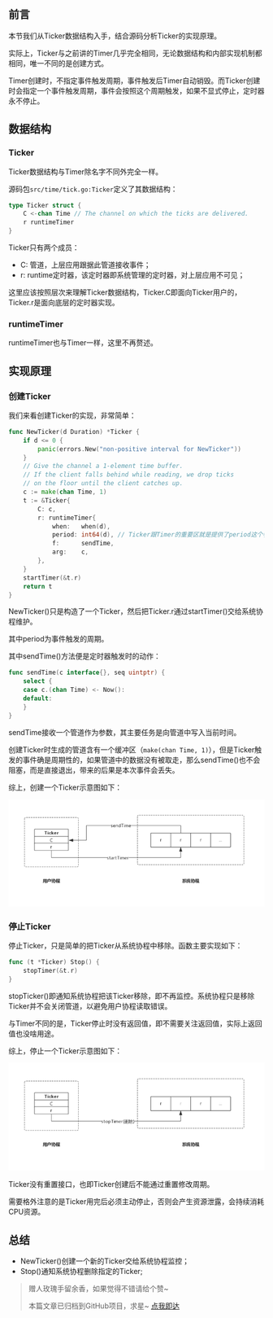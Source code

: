 ## 前言
本节我们从Ticker数据结构入手，结合源码分析Ticker的实现原理。

实际上，Ticker与之前讲的Timer几乎完全相同，无论数据结构和内部实现机制都相同，唯一不同的是创建方式。

Timer创建时，不指定事件触发周期，事件触发后Timer自动销毁。而Ticker创建时会指定一个事件触发周期，事件会按照这个周期触发，如果不显式停止，定时器永不停止。

## 数据结构
### Ticker
Ticker数据结构与Timer除名字不同外完全一样。

源码包`src/time/tick.go:Ticker`定义了其数据结构：
```go
type Ticker struct {
	C <-chan Time // The channel on which the ticks are delivered.
	r runtimeTimer
}
```
Ticker只有两个成员：
* C: 管道，上层应用跟据此管道接收事件；
* r: runtime定时器，该定时器即系统管理的定时器，对上层应用不可见；

这里应该按照层次来理解Ticker数据结构，Ticker.C即面向Ticker用户的，Ticker.r是面向底层的定时器实现。

### runtimeTimer
runtimeTimer也与Timer一样，这里不再赘述。

## 实现原理

### 创建Ticker
我们来看创建Ticker的实现，非常简单：
```go
func NewTicker(d Duration) *Ticker {
	if d <= 0 {
		panic(errors.New("non-positive interval for NewTicker"))
	}
	// Give the channel a 1-element time buffer.
	// If the client falls behind while reading, we drop ticks
	// on the floor until the client catches up.
	c := make(chan Time, 1)
	t := &Ticker{
		C: c,
		r: runtimeTimer{
			when:   when(d),
			period: int64(d), // Ticker跟Timer的重要区就是提供了period这个参数，据此决定timer是一次性的，还是周期性的
			f:      sendTime,
			arg:    c,
		},
	}
	startTimer(&t.r)
	return t
}
```
NewTicker()只是构造了一个Ticker，然后把Ticker.r通过startTimer()交给系统协程维护。

其中period为事件触发的周期。

其中sendTime()方法便是定时器触发时的动作：
```go
func sendTime(c interface{}, seq uintptr) {
    select {
    case c.(chan Time) <- Now():
    default:
    }
}
```
sendTime接收一个管道作为参数，其主要任务是向管道中写入当前时间。

创建Ticker时生成的管道含有一个缓冲区（`make(chan Time, 1)`），但是Ticker触发的事件确是周期性的，如果管道中的数据没有被取走，那么sendTime()也不会阻塞，而是直接退出，带来的后果是本次事件会丢失。

综上，创建一个Ticker示意图如下：

![](images/Ticker-01-New.png)

### 停止Ticker
停止Ticker，只是简单的把Ticker从系统协程中移除。函数主要实现如下：
```go
func (t *Ticker) Stop() {
	stopTimer(&t.r)
}
```
stopTicker()即通知系统协程把该Ticker移除，即不再监控。系统协程只是移除Ticker并不会关闭管道，以避免用户协程读取错误。

与Timer不同的是，Ticker停止时没有返回值，即不需要关注返回值，实际上返回值也没啥用途。

综上，停止一个Ticker示意图如下：

![](images/Ticker-02-Stop.png)

Ticker没有重置接口，也即Ticker创建后不能通过重置修改周期。

需要格外注意的是Ticker用完后必须主动停止，否则会产生资源泄露，会持续消耗CPU资源。

## 总结

- NewTicker()创建一个新的Ticker交给系统协程监控；
- Stop()通知系统协程删除指定的Ticker;

> 赠人玫瑰手留余香，如果觉得不错请给个赞~
>
> 本篇文章已归档到GitHub项目，求星~ [点我即达](https://github.com/RainbowMango/GoExpertProgramming)
